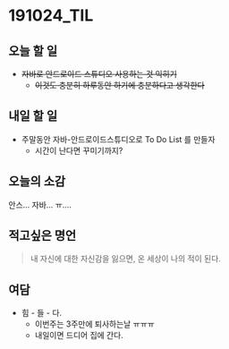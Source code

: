 # 191024_TIL

## 오늘 할 일
- ~~자바로 안드로이드 스튜디오 사용하는 것 익히기~~
	- ~~이것도 충분히 하루동안 하기에 충분하다고 생각한다~~

## 내일 할 일
- 주말동안 자바-안드로이드스튜디오로 To Do List 를 만들자
	- 시간이 난다면 꾸미기까지?

## 오늘의 소감
안스... 자바... ㅠ....

## 적고싶은 명언
>내 자신에 대한 자신감을 잃으면, 온 세상이 나의 적이 된다.

## 여담
- 힘 - 들 - 다.
	- 이번주는 3주만에 퇴사하는날 ㅠㅠㅠ
	- 내일이면 드디어 집에 간다.